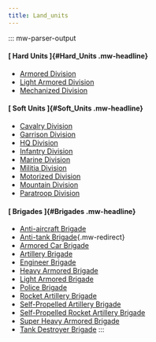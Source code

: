 ```yaml
---
title: Land_units
---
```


::: mw-parser-output

#### [ Hard Units ]{#Hard_Units .mw-headline}

- [Armored Division](/wiki/Armored_Division "Armored Division")
- [Light Armored
  Division](/wiki/Light_Armored_Division "Light Armored Division")
- [Mechanized
  Division](/wiki/Mechanized_Division "Mechanized Division")

#### [ Soft Units ]{#Soft_Units .mw-headline}

- [Cavalry Division](/wiki/Cavalry_Division "Cavalry Division")
- [Garrison Division](/wiki/Garrison_Division "Garrison Division")
- [HQ Division](/wiki/HQ_Division "HQ Division")
- [Infantry Division](/wiki/Infantry_Division "Infantry Division")
- [Marine Division](/wiki/Marine_Division "Marine Division")
- [Militia Division](/wiki/Militia_Division "Militia Division")
- [Motorized Division](/wiki/Motorized_Division "Motorized Division")
- [Mountain Division](/wiki/Mountain_Division "Mountain Division")
- [Paratroop Division](/wiki/Paratroop_Division "Paratroop Division")

#### [ Brigades ]{#Brigades .mw-headline}

- [Anti-aircraft
  Brigade](/wiki/Anti-aircraft_Brigade "Anti-aircraft Brigade")
- [Anti-tank
  Brigade](/wiki/Anti-tank_Brigade "Anti-tank Brigade"){.mw-redirect}
- [Armored Car
  Brigade](/wiki/Armored_Car_Brigade "Armored Car Brigade")
- [Artillery Brigade](/wiki/Artillery_Brigade "Artillery Brigade")
- [Engineer Brigade](/wiki/Engineer_Brigade "Engineer Brigade")
- [Heavy Armored
  Brigade](/wiki/Heavy_Armored_Brigade "Heavy Armored Brigade")
- [Light Armored
  Brigade](/wiki/Light_Armored_Brigade "Light Armored Brigade")
- [Police Brigade](/wiki/Police_Brigade "Police Brigade")
- [Rocket Artillery
  Brigade](/wiki/Rocket_Artillery_Brigade "Rocket Artillery Brigade")
- [Self-Propelled Artillery
  Brigade](/wiki/Self-Propelled_Artillery_Brigade "Self-Propelled Artillery Brigade")
- [Self-Propelled Rocket Artillery
  Brigade](/wiki/Self-Propelled_Rocket_Artillery_Brigade "Self-Propelled Rocket Artillery Brigade")
- [Super Heavy Armored
  Brigade](/wiki/Super_Heavy_Armored_Brigade "Super Heavy Armored Brigade")
- [Tank Destroyer
  Brigade](/wiki/Tank_Destroyer_Brigade "Tank Destroyer Brigade")
  :::
